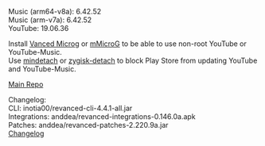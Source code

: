 Music (arm64-v8a): 6.42.52  
Music (arm-v7a): 6.42.52  
YouTube: 19.06.36  

Install [Vanced Microg](https://github.com/inotia00/VancedMicroG/releases) or [mMicroG](https://github.com/inotia00/mMicroG/releases) to be able to use non-root YouTube or YouTube-Music.  
Use [mindetach](https://github.com/j-hc/mindetach-magisk) or [zygisk-detach](https://github.com/j-hc/zygisk-detach) to block Play Store from updating YouTube and YouTube-Music.  

[Main Repo](https://github.com/NoName-exe/revanced-extended)  

Changelog:  
CLI: inotia00/revanced-cli-4.4.1-all.jar  
Integrations: anddea/revanced-integrations-0.146.0a.apk  
Patches: anddea/revanced-patches-2.220.9a.jar  
[Changelog](https://github.com/anddea/revanced-patches/releases/tag/v2.220.9a)  
